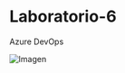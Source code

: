 # Laboratorio-6
Azure DevOps

![Imagen](https://github.com/Art2416/Laboratorio-6/blob/master/images/name.jpg)
